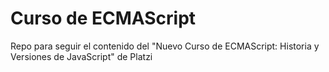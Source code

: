 # Curso de ECMAScript
Repo para seguir el contenido del "Nuevo Curso de ECMAScript: Historia y Versiones de JavaScript" de Platzi
